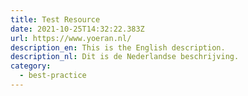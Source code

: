 ```yaml
---
title: Test Resource
date: 2021-10-25T14:32:22.383Z
url: https://www.yoeran.nl/
description_en: This is the English description.
description_nl: Dit is de Nederlandse beschrijving.
category:
  - best-practice
---
```

